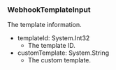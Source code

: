 ### WebhookTemplateInput
The template information.

- templateId: System.Int32
  - The template ID.
- customTemplate: System.String
  - The custom template.
